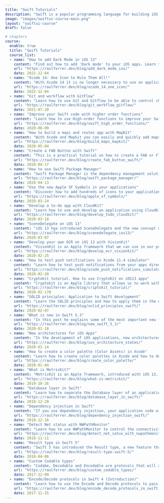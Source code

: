 ```yaml
---
title: "Swift Tutorials"
description: "Swift is a popular programming language for building iOS and macOS apps. Our Swift tutorials are designed for developers of all skill levels and cover the basics to advanced techniques. Learn how to build powerful, interactive apps with clear and concise lessons. Improve your skills and become a proficient Swift developer."
image: "images/swiftui-course-main.png"
layout: "swiftui-course"
draft: false

# chapters
course:
  enable: true
  title: "Swift Tutorials"
  course_list:
  - name: "How to add Dark Mode in iOS 13"
    content: "Find out how to add 'Dark mode' to your iOS apps. Learn to adapt them and use adaptive colors."
    url: "https://raulferrer.dev/blog/add_dark_mode_ios/"
    date: 2022-12-04
  - name: "Xcode 14: One Icon to Rule Them All!"
    content: "With Xcode 14 it is no longer necessary to use an application icon for each of the required sizes (depending on where the icon is to be displayed), only one is required. Let's see how to do it."
    url: "https://raulferrer.dev/blog/xcode_14_one_icon/"
    date: 2022-12-04
  - name: "Git and workflow with GitFlow"
    content: "Learn how to use Git and Gitflow to be able to control changes in the code of your projects. Understand what branch, checkout, clone, or commit mean."
    url: "https://raulferrer.dev/blog/git_workflow_gitflow/"
    date: 2021-07-20
  - name: "Improve your Swift code with higher order functions"
    content: "Learn how to use High-order functions to improve your Swift code. map, compactMap, faltMap, reduce, filter, forEach... will help you in your day to day as an iOS developer."
    url: "https://raulferrer.dev/blog/swift_high_order_functions/"
    date: 2020-06-09
  - name: "How to build a maps and routes app with MapKit"
    content: "With Xcode and Mapkit you can easily and quickly add maps to your applications: see directions, calculate routes... Learn to use this Apple framework."
    url: "https://raulferrer.dev/blog/build_maps_mapkit/"
    date: 2020-05-04
  - name: "Create a FAB Button with Swift"
    content: "This is a practical tutorial on how to create a FAB or Floating Action Button for your applications. Step by step you will be able to create this component and use it to improve the UI of your applications."
    url: "https://raulferrer.dev/blog/create_fab_button_swift/"
    date: 2020-04-17
  - name: "How to use Swift Package Manager"
    content: "Swift Package Manager is the dependency management solution developed by Apple and will compete with Carthage and CocoaPods. In this post I explain how to apply SPM in your projects."
    url: "https://raulferrer.dev/blog/swift_package_manager/"
    date: 2020-04-13
  - name: "Use the new Apple SF Symbols in your applications"
    content: "Discover how to add hundreds of icons to your applications using SF Symbols and how to customize them."
    url: "https://raulferrer.dev/blog/apple_sf_symbols/"
    date: 2020-03-24
  - name: "Develop a to-do app with CloudKit"
    content: "Learn how to use and develop an application using CloudKit as database."
    url: "https://raulferrer.dev/blog/develop_todo_cloudkit/"
    date: 2020-03-18
  - name: "SceneDelegate on iOS 13"
    content: "iOS 13 hga introduced SceneDelegate and the new concept of scene. Here's what this means and how it affects AppleDelegate."
    url: "https://raulferrer.dev/blog/scenedelegate_ios13/"
    date: 2020-03-07
  - name: "Develop your own OCR on iOS 13 with VisionKit"
    content: "VisionKit is an Apple framework that we can use in our projects from iOS 13 and that allows us, for example, to detect text or read barcodes. Learn how to do it in this practical post."
    url: "https://raulferrer.dev/blog/develop_ocr_visionkit/"
    date: 2020-02-25
  - name: "How to test push notifications in Xcode 11.4 simulator"
    content: "Learn how to test push notifications from your apps directly in the iOS simulator. You will simply need XCode 11.4 for it. In this post I explain how to do it."
    url: "https://raulferrer.dev/blog/xcode_push_notifications_simulator/"
    date: 2020-02-20
  - name: "CryptoKit tutorial. How to use CryptoKit on iOS13 apps"
    content: "Cryptokit is an Apple library that allows us to work with encryption in our applications, generate public and private keys... Look in this post at some of its most interesting possibilities."
    url: "https://raulferrer.dev/blog/criptokit_tutorial/"
    date: 2020-02-170
  - name: "SOLID principles: Application to Swift development"
    content: "Learn the SOLID principles and how to apply them in the development of your applications. SOLID principles improve our code, making it cleaner, scalable and testable."
    url: "https://raulferrer.dev/blog/solid_principles_swift/"
    date: 2020-02-07
  - name: "What is new in Swift 5.3"
    content: "In this post he explains some of the most important new features that Swift 5.3 introduces."
    url: "https://raulferrer.dev/blog/new_swift_5_3/"
    date: 2020-01-18
  - name: "New architectures for iOS Apps"
    content: "In the development of iOS applications, new architectures different from those already known are being introduced (MVC, MVVM, VIPER...). One of them is Redux, which we talked about a few months ago. But there are others, like The Composable Architecture or The Elm Architecrure."
    url: "https://raulferrer.dev/blog/ios_architecture_states/"
    date: 2020-01-14
  - name: "How to create a color palette (Color Assets) in Xcode"
    content: "Learn how to create color palettes in Xcode and how to define all the colors in an application in a single point."
    url: "https://raulferrer.dev/blog/create_color_palette/"
    date: 2020-01-04
  - name: "What is MetricKit?"
    content: "MetricKit is an Apple framework, introduced with iOS 13, that allows us to obtain information about battery behavior and application performance."
    url: "https://raulferrer.dev/blog/what-is-metrickit/"
    date: 2019-10-26
  - name: "Database layer in Swift"
    content: "Learn how to separate the Database layer of an application from the rest of the components, so that you can change the type of database used (for example, from CoreData to Realm) without the need for major code changes."
    url: "https://raulferrer.dev/blog/database_layer_in_swift/"
    date: 2018-12-20
  - name: "Dependency injection in Swift"
    content: "If you use dependency injection, your application code will become more decoupled, testable, and scalable. In this post they explained what Dependency Injection is and its types."
    url: "https://raulferrer.dev/blog/dependency_injection_swift/"
    date: 2018-12-16
  - name: "Detect Net status with NWPathMonitor"
    content: "Learn how to use NWPathMonitor to control the connectivity of your application. You will be able to know if there is an Internet connection or not and of what type, without the need for external libraries, thanks to Apple's Network framework."
    url: "https://raulferrer.dev/blog/detect_net_satus_with_nwpathmonitor/"
    date: 2018-11-11
  - name: "Result type in Swift 5"
    content: "Swift 5 has introduced the Result type, a new feature that will allow us to improve error handling in asynchronous APIs."
    url: "https://raulferrer.dev/blog/result-type-swift-5/"
    date: 2018-04-06
  - name: "Custom Codable types"
    content: "Codabe, Decodable and Encodable are protocols that will allow us to work easily with information in JSON format within our applications. Use Custom Keys to be able to modify the name of the JSON parameters."
    url: "https://raulferrer.dev/blog/custom_codable_types/"
    date: 2017-12-09
  - name: "Encode/Decode protocols in Swift 4 (Introduction)"
    content: "Learn how to use the Encode and Decode protocols to pass information in JSON format to a struct or class and vice versa."
    url: "https://raulferrer.dev/blog/encode_decode_protocols_in_swift_4/"
    date: 2017-11-25
---
```

